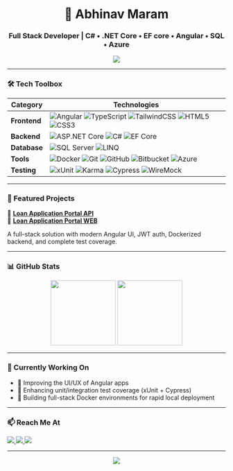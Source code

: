 <h1 align="center">🚀 Abhinav Maram</h1>
<h3 align="center">Full Stack Developer | C# • .NET Core • EF core • Angular • SQL • Azure</h3>

<p align="center">
  <img src="https://readme-typing-svg.demolab.com?font=Fira+Code&size=20&pause=1000&center=true&vCenter=true&width=600&lines=Building+scalable+apps+with+.NET+%26+Angular;Always+learning...+" />
</p>

---

### 🛠 Tech Toolbox

| Category      | Technologies                                                                 |
|---------------|------------------------------------------------------------------------------|
| **Frontend**  | ![Angular](https://img.shields.io/badge/Angular-18+-dd0031?style=flat&logo=angular&logoColor=white) ![TypeScript](https://img.shields.io/badge/TypeScript-3178c6?style=flat&logo=typescript&logoColor=white) ![TailwindCSS](https://img.shields.io/badge/TailwindCSS-38bdf8?style=flat&logo=tailwind-css&logoColor=white) ![HTML5](https://img.shields.io/badge/HTML5-e34f26?style=flat&logo=html5&logoColor=white) ![CSS3](https://img.shields.io/badge/CSS3-1572B6?style=flat&logo=css3&logoColor=white) |
| **Backend**   | ![ASP.NET Core](https://img.shields.io/badge/ASP.NET_Core-512bd4?style=flat&logo=.net&logoColor=white) ![C#](https://img.shields.io/badge/C%23-239120?style=flat&logo=c-sharp&logoColor=white) ![EF Core](https://img.shields.io/badge/EF_Core-512bd4?style=flat&logo=dotnet&logoColor=white) |
| **Database**  | ![SQL Server](https://img.shields.io/badge/SQL_Server-cc2927?style=flat&logo=microsoft-sql-server&logoColor=white) ![LINQ](https://img.shields.io/badge/LINQ-0078D4?style=flat&logo=code&logoColor=white) |
| **Tools**     | ![Docker](https://img.shields.io/badge/Docker-2496ed?style=flat&logo=docker&logoColor=white) ![Git](https://img.shields.io/badge/Git-f05032?style=flat&logo=git&logoColor=white) ![GitHub](https://img.shields.io/badge/GitHub-181717?style=flat&logo=github&logoColor=white) ![Bitbucket](https://img.shields.io/badge/Bitbucket-0052CC?style=flat&logo=bitbucket&logoColor=white) ![Azure](https://img.shields.io/badge/Azure-0078d4?style=flat&logo=microsoft-azure&logoColor=white) |
| **Testing**   | ![xUnit](https://img.shields.io/badge/xUnit-007ACC?style=flat&logo=.net&logoColor=white) ![Karma](https://img.shields.io/badge/Karma-E94E32?style=flat&logo=karma&logoColor=white) ![Cypress](https://img.shields.io/badge/Cypress-17202C?style=flat&logo=cypress&logoColor=white) ![WireMock](https://img.shields.io/badge/WireMock-222222?style=flat&logo=code&logoColor=white) |

---

### 🌟 Featured Projects

📌 **[Loan Application Portal API](https://github.com/AbhinavMaram/loan-application-portal.api)**  
📌 **[Loan Application Portal WEB](https://github.com/AbhinavMaram/loan-application-portal.web)** 

A full-stack solution with modern Angular UI, JWT auth, Dockerized backend, and complete test coverage.

---

### 📊 GitHub Stats

<p align="center">
  <img src="https://github-readme-stats.vercel.app/api?username=AbhinavMaram&show_icons=true&theme=react&hide_title=true" height="150" />
  <img src="https://github-readme-streak-stats.herokuapp.com/?user=AbhinavMaram&theme=react" height="150" />
</p>

---

### 🎯 Currently Working On

- 🔭 Improving the UI/UX of Angular apps  
- 🧪 Enhancing unit/integration test coverage (xUnit + Cypress)  
- 🐳 Building full-stack Docker environments for rapid local deployment  

---

### 📫 Reach Me At

<p>
  <a href="https://www.linkedin.com/in/abhinav-maram-452a34364" target="_blank">
    <img src="https://img.shields.io/badge/LinkedIn-blue?style=for-the-badge&logo=linkedin&logoColor=white" />
  </a>
  <a href="mailto:maramabhi2309@outlook.com">
    <img src="https://img.shields.io/badge/Outlook-0078D4?style=for-the-badge&logo=microsoft-outlook&logoColor=white" />
  </a>
  <a href="https://github.com/AbhinavMaram" target="_blank">
    <img src="https://img.shields.io/badge/GitHub-100000?style=for-the-badge&logo=github&logoColor=white" />
  </a>
</p>

---

<p align="center">
  <img src="https://capsule-render.vercel.app/api?type=waving&color=gradient&height=120&section=footer"/>
</p>

